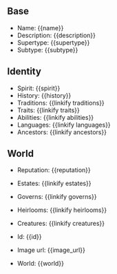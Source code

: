 ## Base
- <span class="text-field" data-tooltip="Text">Name</span>: {{name}}
- <span class="text-field" data-tooltip="Text">Description</span>: {{description}}
- <span class="text-field" data-tooltip="Text">Supertype</span>: {{supertype}}
- <span class="text-field" data-tooltip="Text">Subtype</span>: {{subtype}}

## Identity
- <span class="string" data-tooltip="Text">Spirit</span>: {{spirit}}
- <span class="string" data-tooltip="Text">History</span>: {{history}}
- <span class="multi-link-field" data-tooltip="Multi Construct">Traditions</span>: {{linkify traditions}}
- <span class="multi-link-field" data-tooltip="Multi Trait">Traits</span>: {{linkify traits}}
- <span class="multi-link-field" data-tooltip="Multi Ability">Abilities</span>: {{linkify abilities}}
- <span class="multi-link-field" data-tooltip="Multi Language">Languages</span>: {{linkify languages}}
- <span class="multi-link-field" data-tooltip="Multi Character">Ancestors</span>: {{linkify ancestors}}

## World
- <span class="string" data-tooltip="Text">Reputation</span>: {{reputation}}
- <span class="multi-link-field" data-tooltip="Multi Location">Estates</span>: {{linkify estates}}
- <span class="multi-link-field" data-tooltip="Multi Institution">Governs</span>: {{linkify governs}}
- <span class="multi-link-field" data-tooltip="Multi Object">Heirlooms</span>: {{linkify heirlooms}}
- <span class="multi-link-field" data-tooltip="Multi Creature">Creatures</span>: {{linkify creatures}}

- <span class="text-field" data-tooltip="Text">Id</span>: {{id}}
- <span class="text-field" data-tooltip="Text">Image url</span>: {{image_url}}
- <span class="text-field" data-tooltip="Text">World</span>: {{world}}

